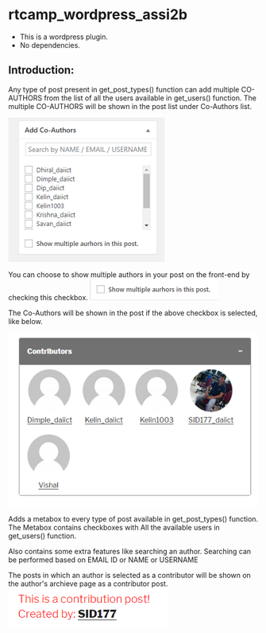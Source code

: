 # rtcamp_wordpress_assi2b

- This is a wordpress plugin.
- No dependencies.

## Introduction:

Any type of post present in get_post_types() function can add multiple CO-AUTHORS from the list of all the users available in get_users() function.
The multiple CO-AUTHORS will be shown in the post list under Co-Authors list.

![Checkbox](https://github.com/SID177/uploaded_images/blob/master/Capture1.PNG?raw=true)


You can choose to show multiple authors in your post on the front-end by checking this checkbox.
![Checkbox](https://github.com/SID177/uploaded_images/blob/master/Capture.PNG?raw=true)

The Co-Authors will be shown in the post if the above checkbox is selected, like below.

![Checkbox](https://github.com/SID177/uploaded_images/blob/master/Capture2.PNG?raw=true)

Adds a metabox to every type of post available in get_post_types() function.
The Metabox contains checkboxes with All the available users in get_users() function.

Also contains some extra features like searching an author.
Searching can be performed based on EMAIL ID or NAME or USERNAME


The posts in which an author is selected as a contributor will be shown on the author's archieve page as a contributor post.
![Checkbox](https://github.com/SID177/uploaded_images/blob/master/Capture6.PNG?raw=true)
